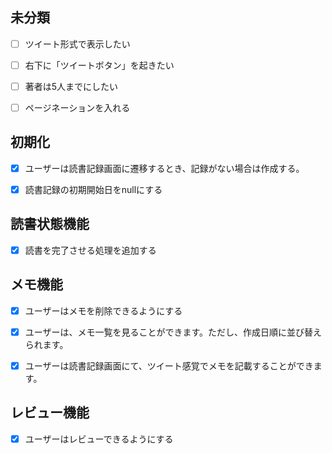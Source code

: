 ## 未分類

- [ ] ツイート形式で表示したい
- [ ] 右下に「ツイートボタン」を起きたい
- [ ] 著者は5人までにしたい
- [ ] ページネーションを入れる


## 初期化

- [x] ユーザーは読書記録画面に遷移するとき、記録がない場合は作成する。
- [x] 読書記録の初期開始日をnullにする


## 読書状態機能

- [x] 読書を完了させる処理を追加する


## メモ機能

- [x] ユーザーはメモを削除できるようにする
- [x] ユーザーは、メモ一覧を見ることができます。ただし、作成日順に並び替えられます。
- [x] ユーザーは読書記録画面にて、ツイート感覚でメモを記載することができます。


## レビュー機能

- [x] ユーザーはレビューできるようにする


